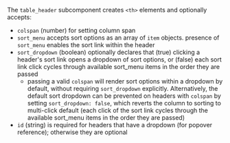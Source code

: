 The `table_header` subcomponent creates `<th>` elements and optionally accepts:

* `colspan` (number) for setting column span
* `sort_menu` accepts sort options as an array of `item` objects.
presence of `sort_menu` enables the sort link within the header
* `sort_dropdown` (boolean) optionally declares that (true) clicking a header's sort link opens a dropdown of sort options, or (false) each sort link click cycles through available sort_menu items in the order they are passed
  * passing a valid `colspan` will render sort options within a dropdown by default, without requiring `sort_dropdown` explicitly. Alternatively, the default sort dropdown can be prevented on headers with `colspan` by setting `sort_dropdown: false`, which reverts the column to sorting to multi-click default (each click of the sort link cycles through the available sort_menu items in the order they are passed)
* `id` (string) is required for headers that have a dropdown (for popover reference); otherwise they are optional
